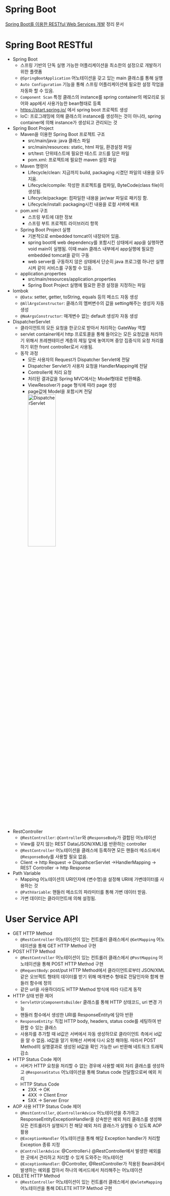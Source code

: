 Spring Boot
===
[Spring Boot를 이용한 RESTful Web Services 개발](https://www.inflearn.com/course/spring-boot-restful-web-services/dashboard) 정리 문서

Spring Boot RESTful
===
* Spring Boot
  * 스프링 기반의 단독 실행 가능한 어플리케이션을 최소한의 설정으로 개발하기 위한 플랫폼  
  * `@SpringBootApplication` 어노테이션을 갖고 있는 main 클래스를 통해 실행
  * `Auto Configuration` 기능을 통해 스프링 어플리케이션에 필요한 설정 작업을 자동화 할 수 있음.
  * `Component Scan` 특정 클래스의 instance를 spring container의 메모리로 읽어와 app에서 사용가능한 bean형태로 등록
  * <https://start.spring.io/> 에서 spring boot 프로젝트 생성
  * IoC:  프로그래밍에 의해 클래스의 instance를 생성하는 것이 아니라, spring container에 의해 instance가 생성되고 관리되는 것
* Spring Boot Project
  * Maven을 이용한 Spring Boot 프로젝트 구조
    * src/main/java: java 클래스 파일
    * src/main/resources: static, html 파일, 환경설정 파일
    * srt/test: 단위테스트에 필요한 테스트 코드를 담은 파일
    * pom.xml: 프로젝트에 필요한 maven 설정 파일
  * Maven 명령어
    * Lifecycle/clean: 지금까지 build, packaging 시켰던 파일의 내용을 모두 지움.
    * Lifecycle/compile: 작성한 프로젝트를 컴파일, ByteCode(class file)이 생성됨.  
    * Lifecycle/package: 컴파일한 내용을 jar/war 파일로 패키징 함.
    * Lifecycle/install: packaging시킨 내용을 로컬 서버에 배포
  * pom.xml 구조
    * 스프링 부트에 대한 정보
    * 스프링 부트 프로젝트 라이브러리 항목
  * Spring Boot Project 실행
    * 기본적으로 embedded tomcat이 내장되어 있음.
    * spring boot에 web dependency를 포함시킨 상태에서 app을 실행하면 void main이 실행됨. 이때 main 클래스 내부에서 app실행에 필요한 embedded tomcat을 같이 구동
    * web server를 구동하지 않은 상태에서 단순히 java 프로그램 하나만 실행시켜 같이 서비스를 구동할 수 있음.
  * application.properties
    * src/main/resources/application.properties
    * Spring Boot Project 실행에 필요한 환경 설정을 지정하는 파일 
* lombok
  * `@Data`: setter, getter, toString, equals 등의 메소드 자동 생성
  * `@AllArgsConstructor`: 클래스의 멤버변수의 값을 setting해주는 생성자 자동 생성
  * `@NoArgsConstructor`: 매개변수 없는 default 생성자 자동 생성
* DispatcherServlet
  * 클라이언트의 모든 요청을 한곳으로 받아서 처리하는 GateWay 역할
  * servlet container에서 http 프로토콜을 통해 들어오는 모든 요청값을 처리하기 위해서 프레젠테이션 계층의 제일 앞에 놓여지며 중앙 집중식의 요청 처리를 하기 위한 front controller로서 사용됨. 
  * 동작 과정
    * 모든 사용자의 Request가 Dispatcher Servlet에 전달
    * Dispatcher Servlet가 사용자 요청을 HandlerMapping에 전달 
    * Controller에 처리 요청 
    * 처리된 결과값을 Spring MVC에서는 Model형태로 반환해줌. 
    * ViewResolver가 page 형식에 따라 page 생성 
    * page값에 Model을 포함시켜 전달  
  <img src="https://media.vlpt.us/images/ehdrms2034/post/e602b868-b975-4d1b-97ed-a0d3e2d9f4c4/image.png" width="45%" height="35%" title="px(픽셀) 크기 설정" alt="DispatcherServlet"></img>  
* RestController
  * `@RestController`: `@Controller`와 `@ResponseBody`가 결합된 어노테이션
  * View를 갖지 않는 REST Data(JSON/XML)를 반환하는 controller
  * `@RestController` 어노테이션을 클래스에 등록하면 모든 핸들러 메소드에서 `@ResponseBody`를 사용할 필요 없음.
  * Client -> http Request -> DispathcerServlet ->HandlerMapping -> REST Controller -> http Response
* Path Variable
  * Mapping 어노테이션의 URI인자에 {변수명}을 설정해 URI에 가변데이터를 사용하는 것
  * `@PathVariable`: 핸들러 메소드의 파라미터를 통해 가변 데이터 받음.
  * 가변 데이터는 클라이언트에 의해 설정됨.
 
User Service API
===
* GET HTTP Method
  * `@RestController` 어노테이션이 있는 컨트롤러 클래스에서 `@GetMapping` 어노테이션을 통해 GET HTTP Method 구현
* POST HTTP Method
  * `@RestController` 어노테이션이 있는 컨트롤러 클래스에서 `@PostMapping` 어노테이션을 통해 POST HTTP Method 구현
  * `@RequestBody`: post/put HTTP Method에서 클라이언트로부터 JSON/XML 같은 오브젝트 형태의 데이터를 받기 위해 매개변수 형태로 전달인자와 함께 핸들러 함수에 정의
  * 같은 url을 사용하더라도 HTTP Method 방식에 따라 다르게 동작
* HTTP 상태 반환 제어
  * `ServletUriComponentsBuilder` 클래스를 통해 HTTP 상태코드, uri 변경 가능
  * 핸들러 함수에서 생성한 URI를 ResponseEntity에 담아 반환
  * `ResponseEntity`: 직접 HTTP body, headers, status code를 세팅하여 반환할 수 있는 클래스
  * 사용자를 추가할 때 id값은 서버에서 자동 생성하므로 클라이언트 측에서 id값을 알 수 없음. id값을 알기 위해선 서버에 다시 요청 해야됨. 따라서 POST Method의 실행결과로 생성된 id값을 확인 가능한 uri 반환해 네트워크 트래픽 감소
* HTTP Status Code 제어
  * 서버가 HTTP 요청을 처리할 수 없는 경우에 사용할 예외 처리 클래스를 생성하고 `@ResponseStatus` 어노테이션을 통해 Status code 전달함으로써 예외 처리
  * HTTP Status Code
    * 2XX -> OK
    * 4XX -> Client Error
    * 5XX -> Server Error
* AOP 사용 HTTP Status Code 제어
  * `@RestController`, `@ControllerAdvice` 어노테이션을 추가하고 ResponseEntityExceptionHandler을 상속받은 예외 처리 클래스를 생성해 모든 컨트롤러가 실행되기 전 해당 예외 처리 클래스가 실행될 수 있도록 AOP활용
  * `@ExceptionHandler` 어노테이션을 통해 해당 Exception handler가 처리할 Exception 종류 지정
  * `@ControllerAdvice`: @Controller나 @RestController에서 발생한 예외를 한 곳에서 관리하고 처리할 수 있게 도와주는 어노테이션
  * `@ExceptionHandler`: @Controller, @RestController가 적용된 Bean내에서 발생하는 예외를 잡아서 하나의 메서드에서 처리해주는 어노테이션
* DELETE HTTP Method
  * `@RestController` 어노테이션이 있는 컨트롤러 클래스에서 `@DeleteMapping` 어노테이션을 통해 DELETE HTTP Method 구현
